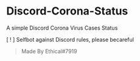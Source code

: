 # Discord-Corona-Status
A simple Discord Corona Virus Cases Status

[ ! ] Selfbot against Discord rules, please becareful

> Made By Ethical#7919
